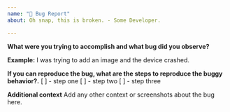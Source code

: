 ```yaml
---
name: "🐞 Bug Report"
about: Oh snap, this is broken. - Some Developer.

---
```


**What were you trying to accomplish and what bug did you observe?**

**Example:** I was trying to add an image and the device crashed.

**If you can reproduce the bug, what are the steps to reproduce the buggy behavior?.**
[ ] - step one
[ ] - step two
[ ] - step three

**Additional context**
Add any other context or screenshots about the bug here.
